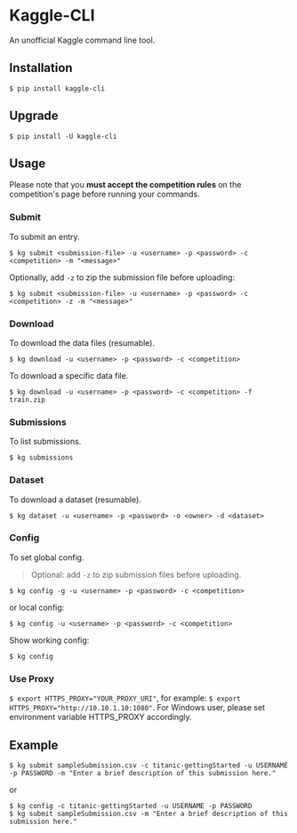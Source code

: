 # Kaggle-CLI
An unofficial Kaggle command line tool.

## Installation
```
$ pip install kaggle-cli
```

## Upgrade
```
$ pip install -U kaggle-cli
```

## Usage
Please note that you **must accept the competition rules** on the competition's page before running your commands.


### Submit
To submit an entry.

```
$ kg submit <submission-file> -u <username> -p <password> -c <competition> -m "<message>"
```

Optionally, add `-z` to zip the submission file before uploading:

```
$ kg submit <submission-file> -u <username> -p <password> -c <competition> -z -m "<message>"
```

### Download
To download the data files (resumable).

```
$ kg download -u <username> -p <password> -c <competition>
```

To download a specific data file.

```
$ kg download -u <username> -p <password> -c <competition> -f train.zip
```

### Submissions
To list submissions.

```
$ kg submissions
```

### Dataset

To download a dataset (resumable).

```
$ kg dataset -u <username> -p <password> -o <owner> -d <dataset>
```

### Config
To set global config.

> Optional: add `-z` to zip submission files before uploading.

```
$ kg config -g -u <username> -p <password> -c <competition>
```

or local config:

```
$ kg config -u <username> -p <password> -c <competition>
```

Show working config:

```
$ kg config
```

### Use Proxy
`$ export HTTPS_PROXY="YOUR_PROXY_URI"`, for example: `$ export HTTPS_PROXY="http://10.10.1.10:1080"`. For Windows user, please set environment variable HTTPS_PROXY accordingly.

## Example
```
$ kg submit sampleSubmission.csv -c titanic-gettingStarted -u USERNAME -p PASSWORD -m "Enter a brief description of this submission here."
```

or

```
$ kg config -c titanic-gettingStarted -u USERNAME -p PASSWORD
$ kg submit sampleSubmission.csv -m "Enter a brief description of this submission here."
```
